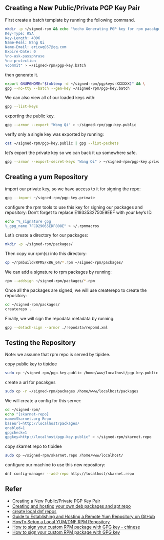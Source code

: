 ## Creating a New Public/Private PGP Key Pair
First create a batch template by running the following command.
```sh
mkdir -p ~/signed-rpm && echo "%echo Generating PGP key for rpm pacakges
Key-Type: RSA
Key-Length: 4096
Name-Real: Wang Qi
Name-Email: ericwq057@qq.com
Expire-Date: 0
%no-ask-passphrase
%no-protection
%commit" > ~/signed-rpm/pgp-key.batch
```
then generate it.
```sh
export GNUPGHOME="$(mktemp -d ~/signed-rpm/pgpkeys-XXXXXX)" && \
gpg --no-tty --batch --gen-key ~/signed-rpm/pgp-key.batch
```
We can also view all of our loaded keys with:
```sh
gpg --list-keys
```
exporting the public key.
```sh
gpg --armor --export "Wang Qi" > ~/signed-rpm/pgp-key.public
```
verify only a single key was exported by running:
```sh
cat ~/signed-rpm/pgp-key.public | gpg --list-packets
```
let’s export the private key so we can back it up somewhere safe.
```sh
gpg --armor --export-secret-keys "Wang Qi" > ~/signed-rpm/pgp-key.private
```
## Creating a yum Repository
import our private key, so we have access to it for signing the repo:
```sh
gpg --import ~/signed-rpm/pgp-key.private
```
configure the rpm tools to use this key for signing our packages and repository:
Don’t forget to replace E1933532750E9EEF with your key’s ID.
```sh
echo "%_signature gpg
%_gpg_name 7FCD29065EDF808E" > ~/.rpmmacros
```
Let’s create a directory for our packages:
```sh
mkdir -p ~/signed-rpm/packages/
```
Then copy our rpm(s) into this directory:
```sh
cp ~/rpmbuild/RPMS/x86_64/*.rpm ~/signed-rpm/packages/
```
We can add a signature to rpm packages by running:
```sh
rpm --addsign ~/signed-rpm/packages/*.rpm
```
Once all the packages are signed, we will use createrepo to create the repository:
```sh
cd ~/signed-rpm/packages/
createrepo .
```
Finally, we will sign the repodata metadata by running:
```sh
gpg --detach-sign --armor ./repodata/repomd.xml
```

## Testing the Repository
Note: we assume that rpm repo is served by tipidee.

copy public key to tipidee
```sh
sudo cp ~/signed-rpm/pgp-key.public /home/www/localhost/pgp-key.public
```
create a url for pacakges
```sh
sudo cp -r ~/signed-rpm/packages /home/www/localhost/packages
```
We will create a config for this server:
```sh
cd ~/signed-rpm/
echo "[skarnet-repo]
name=Skarnet.org Repo
baseurl=http://localhost/packages/
enabled=1
gpgcheck=1
gpgkey=http://localhost/pgp-key.public" > ~/signed-rpm/skarnet.repo
```
copy skarnet.repo to tipidee
```sh
sudo cp ~/signed-rpm/skarnet.repo /home/www/localhost/
```
configure our machine to use this new repository:
```sh
dnf config-manager --add-repo http://localhost/skarnet.repo
```
## Refer

- [Creating a New Public/Private PGP Key Pair](https://earthly.dev/blog/creating-and-hosting-your-own-deb-packages-and-apt-repo/)
- [Creating and hosting your own deb packages and apt repo](https://earthly.dev/blog/creating-and-hosting-your-own-deb-packages-and-apt-repo/)
- [create local dnf repos](https://blog.cykerway.com/posts/2020/06/09/create-local-dnf-repos.html)
- [Guide to Establishing and Hosting a Remote Yum Repository on GitHub](https://medium.com/debugging-diaries/guide-to-establishing-and-hosting-a-remote-yum-repository-on-github-b8326b60ac68)
- [HowTo Setup a Local YUM/DNF RPM Repository](https://github.com/taw00/howto/blob/master/howto-setup-a-local-yum-dnf-repository.md)
- [How to sign your custom RPM package with GPG key - chinese](https://gist.github.com/Rtoax/2fc39c6699e75185c25b53e0960425d7)
- [How to sign your custom RPM package with GPG key](https://gist.github.com/fernandoaleman/1376720)
